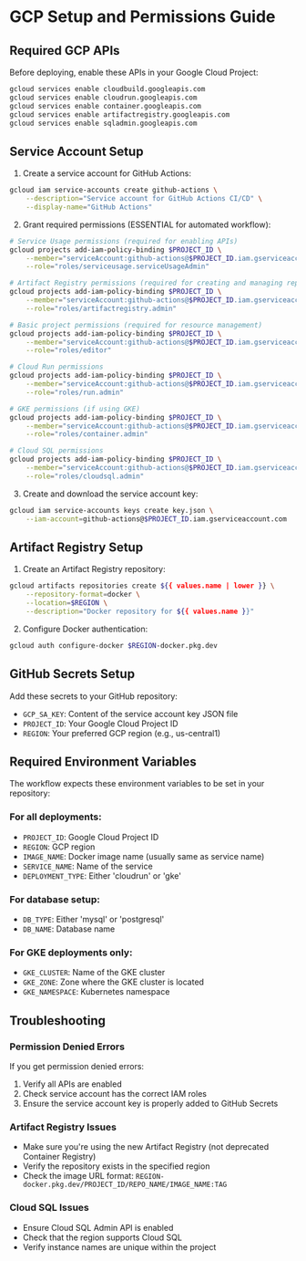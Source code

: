 # GCP Setup and Permissions Guide

## Required GCP APIs
Before deploying, enable these APIs in your Google Cloud Project:

```bash
gcloud services enable cloudbuild.googleapis.com
gcloud services enable cloudrun.googleapis.com
gcloud services enable container.googleapis.com
gcloud services enable artifactregistry.googleapis.com
gcloud services enable sqladmin.googleapis.com
```

## Service Account Setup

1. Create a service account for GitHub Actions:
```bash
gcloud iam service-accounts create github-actions \
    --description="Service account for GitHub Actions CI/CD" \
    --display-name="GitHub Actions"
```

2. Grant required permissions (ESSENTIAL for automated workflow):
```bash
# Service Usage permissions (required for enabling APIs)
gcloud projects add-iam-policy-binding $PROJECT_ID \
    --member="serviceAccount:github-actions@$PROJECT_ID.iam.gserviceaccount.com" \
    --role="roles/serviceusage.serviceUsageAdmin"

# Artifact Registry permissions (required for creating and managing repositories)
gcloud projects add-iam-policy-binding $PROJECT_ID \
    --member="serviceAccount:github-actions@$PROJECT_ID.iam.gserviceaccount.com" \
    --role="roles/artifactregistry.admin"

# Basic project permissions (required for resource management)
gcloud projects add-iam-policy-binding $PROJECT_ID \
    --member="serviceAccount:github-actions@$PROJECT_ID.iam.gserviceaccount.com" \
    --role="roles/editor"

# Cloud Run permissions
gcloud projects add-iam-policy-binding $PROJECT_ID \
    --member="serviceAccount:github-actions@$PROJECT_ID.iam.gserviceaccount.com" \
    --role="roles/run.admin"

# GKE permissions (if using GKE)
gcloud projects add-iam-policy-binding $PROJECT_ID \
    --member="serviceAccount:github-actions@$PROJECT_ID.iam.gserviceaccount.com" \
    --role="roles/container.admin"

# Cloud SQL permissions
gcloud projects add-iam-policy-binding $PROJECT_ID \
    --member="serviceAccount:github-actions@$PROJECT_ID.iam.gserviceaccount.com" \
    --role="roles/cloudsql.admin"
```

3. Create and download the service account key:
```bash
gcloud iam service-accounts keys create key.json \
    --iam-account=github-actions@$PROJECT_ID.iam.gserviceaccount.com
```

## Artifact Registry Setup

1. Create an Artifact Registry repository:
```bash
gcloud artifacts repositories create ${{ values.name | lower }} \
    --repository-format=docker \
    --location=$REGION \
    --description="Docker repository for ${{ values.name }}"
```

2. Configure Docker authentication:
```bash
gcloud auth configure-docker $REGION-docker.pkg.dev
```

## GitHub Secrets Setup

Add these secrets to your GitHub repository:

- `GCP_SA_KEY`: Content of the service account key JSON file
- `PROJECT_ID`: Your Google Cloud Project ID
- `REGION`: Your preferred GCP region (e.g., us-central1)

## Required Environment Variables

The workflow expects these environment variables to be set in your repository:

### For all deployments:
- `PROJECT_ID`: Google Cloud Project ID
- `REGION`: GCP region
- `IMAGE_NAME`: Docker image name (usually same as service name)
- `SERVICE_NAME`: Name of the service
- `DEPLOYMENT_TYPE`: Either 'cloudrun' or 'gke'

### For database setup:
- `DB_TYPE`: Either 'mysql' or 'postgresql'
- `DB_NAME`: Database name

### For GKE deployments only:
- `GKE_CLUSTER`: Name of the GKE cluster
- `GKE_ZONE`: Zone where the GKE cluster is located
- `GKE_NAMESPACE`: Kubernetes namespace

## Troubleshooting

### Permission Denied Errors
If you get permission denied errors:
1. Verify all APIs are enabled
2. Check service account has the correct IAM roles
3. Ensure the service account key is properly added to GitHub Secrets

### Artifact Registry Issues
- Make sure you're using the new Artifact Registry (not deprecated Container Registry)
- Verify the repository exists in the specified region
- Check the image URL format: `REGION-docker.pkg.dev/PROJECT_ID/REPO_NAME/IMAGE_NAME:TAG`

### Cloud SQL Issues
- Ensure Cloud SQL Admin API is enabled
- Check that the region supports Cloud SQL
- Verify instance names are unique within the project
